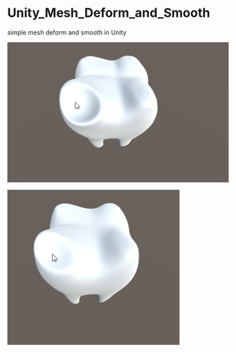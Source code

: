 # Unity_Mesh_Deform_and_Smooth
simple mesh deform and smooth in Unity


![Alt text](./deform.png?raw=true "deform")


![Alt text](./smooth.png?raw=true "deform")
